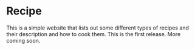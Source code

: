 # Recipe

This is a simple website that lists out some different types of recipes and their description and how to cook them. This is the first release. More coming soon.
